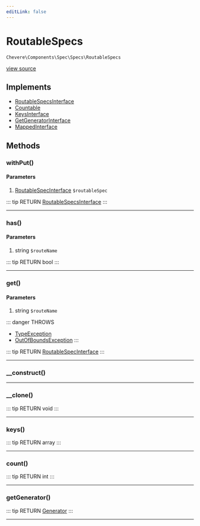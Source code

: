 ```yaml
---
editLink: false
---
```


# RoutableSpecs

`Chevere\Components\Spec\Specs\RoutableSpecs`

[view source](https://github.com/chevere/chevere/blob/master/Spec/Specs/RoutableSpecs.php)

## Implements

- [RoutableSpecsInterface](../../../Interfaces/Spec/Specs/RoutableSpecsInterface.md)
- [Countable](https://www.php.net/manual/class.countable)
- [KeysInterface](../../../Interfaces/DataStructure/KeysInterface.md)
- [GetGeneratorInterface](../../../Interfaces/DataStructure/GetGeneratorInterface.md)
- [MappedInterface](../../../Interfaces/DataStructure/MappedInterface.md)

## Methods

### withPut()

#### Parameters

1. [RoutableSpecInterface](../../../Interfaces/Spec/Specs/RoutableSpecInterface.md) `$routableSpec`

::: tip RETURN
[RoutableSpecsInterface](../../../Interfaces/Spec/Specs/RoutableSpecsInterface.md)
:::

---

### has()

#### Parameters

1. string `$routeName`

::: tip RETURN
bool
:::

---

### get()

#### Parameters

1. string `$routeName`

::: danger THROWS
- [TypeException](../../../Exceptions/Core/TypeException.md) 
- [OutOfBoundsException](../../../Exceptions/Core/OutOfBoundsException.md) 
:::

::: tip RETURN
[RoutableSpecInterface](../../../Interfaces/Spec/Specs/RoutableSpecInterface.md)
:::

---

### __construct()

---

### __clone()

::: tip RETURN
void
:::

---

### keys()

::: tip RETURN
array
:::

---

### count()

::: tip RETURN
int
:::

---

### getGenerator()

::: tip RETURN
[Generator](https://www.php.net/manual/class.generator)
:::

---
